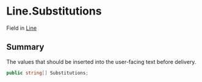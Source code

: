# Line.Substitutions

Field in [Line](/api/csharp/yarn.line.md)

## Summary


The values that should be inserted into the user-facing text
before delivery.


```csharp
public string[] Substitutions;
```

